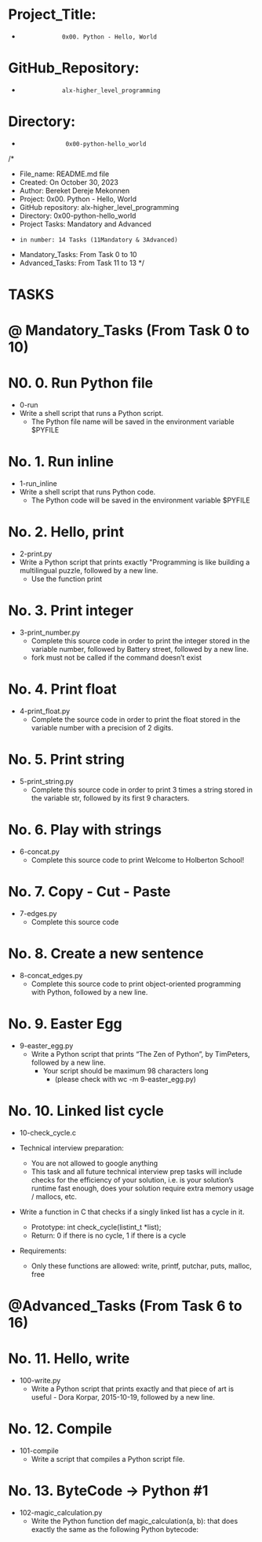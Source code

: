 # Project_Title:
  *                 0x00. Python - Hello, World

# GitHub_Repository:
  *                 alx-higher_level_programming

# Directory:
  *                  0x00-python-hello_world


/*
* File_name: README.md file
* Created: On October 30, 2023
* Author: Bereket Dereje Mekonnen
* Project: 0x00. Python - Hello, World
* GitHub repository: alx-higher_level_programming
* Directory: 0x00-python-hello_world
* Project Tasks: Mandatory and Advanced
*     in number: 14 Tasks (11Mandatory & 3Advanced)
* Mandatory_Tasks: From Task 0 to 10
* Advanced_Tasks: From Task 11 to 13
*/



#                  TASKS


# @ Mandatory_Tasks (From Task 0 to 10)


# N0. 0. Run Python file
  * 0-run
   * Write a shell script that runs a Python script.
     * The Python file name will be saved in the environment variable $PYFILE

# No. 1. Run inline
  * 1-run_inline
   * Write a shell script that runs Python code.
     * The Python code will be saved in the environment variable $PYFILE

# No. 2. Hello, print
  * 2-print.py
   * Write a Python script that prints exactly "Programming is like building a multilingual puzzle, followed by a new line.
     * Use the function print

# No. 3. Print integer
  * 3-print_number.py
    * Complete this source code in order to print the integer stored in the variable number, followed by Battery street, followed by a new line.
    * fork must not be called if the command doesn’t exist

# No. 4. Print float
  * 4-print_float.py
    * Complete the source code in order to print the float stored in the variable number with a precision of 2 digits.

# No. 5. Print string
  * 5-print_string.py
    * Complete this source code in order to print 3 times a string stored in the variable str, followed by its first 9 characters.

# No. 6. Play with strings
  * 6-concat.py
    * Complete this source code to print Welcome to Holberton School!

# No. 7. Copy - Cut - Paste
  * 7-edges.py
    * Complete this source code

# No. 8. Create a new sentence
  * 8-concat_edges.py
    * Complete this source code to print object-oriented programming with Python, followed by a new line.

# No. 9. Easter Egg
  * 9-easter_egg.py
    * Write a Python script that prints “The Zen of Python”, by TimPeters, followed by a new line.
      * Your script should be maximum 98 characters long 
        * (please check with wc -m 9-easter_egg.py)

# No. 10. Linked list cycle
  * 10-check_cycle.c
  * Technical interview preparation:
    * You are not allowed to google anything
    * This task and all future technical interview prep tasks will include checks for the efficiency of your solution, i.e. is your solution’s runtime fast enough, does your solution require extra memory usage / mallocs, etc.

  * Write a function in C that checks if a singly linked list has a cycle in it.
    * Prototype: int check_cycle(listint_t *list);
    * Return: 0 if there is no cycle, 1 if there is a cycle

  * Requirements:
    * Only these functions are allowed: write, printf, putchar, puts, malloc, free


# @Advanced_Tasks (From Task 6 to 16)

# No. 11. Hello, write
  * 100-write.py
    * Write a Python script that prints exactly and that piece of art is useful - Dora Korpar, 2015-10-19, followed by a new line.

# No. 12. Compile
  * 101-compile
    * Write a script that compiles a Python script file.

# No. 13. ByteCode -> Python #1
  * 102-magic_calculation.py
    * Write the Python function def magic_calculation(a, b): that does exactly the same as the following Python bytecode:
